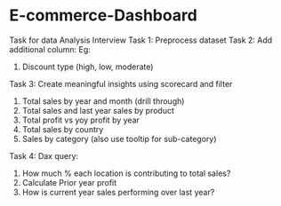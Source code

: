 # E-commerce-Dashboard
Task for data Analysis Interview
Task 1:
Preprocess dataset
Task 2:
Add additional column:
Eg:
1. Discount type (high, low, moderate)

Task 3:
Create meaningful insights using scorecard and filter
1. Total sales by year and month (drill through)
2. Total sales and last year sales by product
3. Total profit vs yoy profit by year
4. Total sales by country
5. Sales by category (also use tooltip for sub-category)

Task 4:
Dax query:
1. How much % each location is contributing to total sales?
2. Calculate Prior year profit
3. How is current year sales performing over last year?
